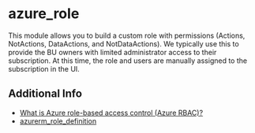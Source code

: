 # azure_role

This module allows you to build a custom role with permissions (Actions, NotActions,
DataActions, and NotDataActions). We typically use this to provide the BU owners with
limited administrator access to their subscription. At this time, the role and users are
manually assigned to the subscription in the UI.

## Additional Info

* [What is Azure role-based access control (Azure RBAC)?](https://learn.microsoft.com/en-us/azure/role-based-access-control/overview)
* [azurerm_role_definition](https://registry.terraform.io/providers/hashicorp/azurerm/latest/docs/resources/role_definition.html)
